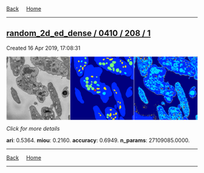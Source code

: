 
[Back](..)&nbsp;&nbsp;&nbsp;&nbsp;&nbsp;[Home](https://leapmanlab.github.io/snapshots)

---

<div class="summary"><a href="1"><h2>random_2d_ed_dense / 0410 / 208 / 1</h2></a><p>Created 16 Apr 2019, 17:08:31
</p><a href="1"><img src="1/media/summary.png" align="center"></a><p>
<i>Click for more details</i>
</p></div>

**ari**: 0.5364. **miou**: 0.2160. **accuracy**: 0.6949. **n_params**: 27109085.0000. 

---

[Back](..)&nbsp;&nbsp;&nbsp;&nbsp;&nbsp;[Home](https://leapmanlab.github.io/snapshots)

---